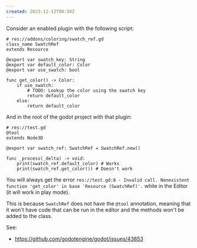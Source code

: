 ```yaml
---
created: 2023-12-12T00:58Z
---
```


Consider an enabled plugin with the following script:

```gdscript
# res://addons/coloring/swatch_ref.gd
class_name SwatchRef
extends Resource

@export var swatch_key: String
@export var default_color: Color
@export var use_swatch: bool

func get_color() -> Color:
	if use_swatch:
		# TODO: Lookup the color using the swatch key
		return default_color
	else:
		return default_color
```

And in the root of the godot project with that plugin:

```gdscript
# res://test.gd
@tool
extends Node3D

@export var swatch_ref: SwatchRef = SwatchRef.new()

func _process(_delta) -> void:
	print(swatch_ref.default_color) # Works
	print(swatch_ref.get_color()) # Doesn't work
```

You will always get the error `res://test.gd:8 - Invalid call. Nonexistent function 'get_color' in base 'Resource (SwatchRef)'.` while in the Editor (it will work in play mode).

This is because `SwatchRef` does not have the `@tool` annotation, meaning that it won't have code that can be run in the editor and the methods won't be added to the class.

See:
- https://github.com/godotengine/godot/issues/43853
